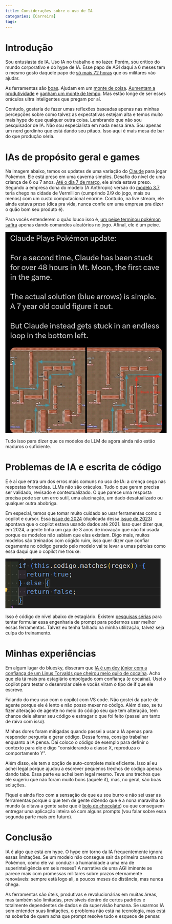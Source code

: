 ```yaml
---
title: Considerações sobre o uso de IA
categories: [Carreira]
tags:
---
```


# Introdução
Sou entusiasta de IA. Uso IA no trabalho e no lazer. Porém, sou crítico do mundo corporativo e do hype de IA.
Esse papo de AGI daqui a 6 meses tem o mesmo gosto daquele papo de [só mais 72 horas](https://especiais.g1.globo.com/politica/2023/so-mais-72-horas-acampamento-bolsonaristas-radicais/) que os militares vão ajudar.

As ferramentas são [boas](https://www.ipea.gov.br/cts/pt/central-de-conteudo/noticias/noticias/464-ia-ajuda-medicos-a-detectar-mais-casos-de-cancer-de-mama). Ajudam em um [monte de coisa](https://www.ipea.gov.br/cts/pt/central-de-conteudo/noticias/noticias/349-ferramenta-de-inteligencia-artificial-aprimora-vacina-de-mrna-contra-a-covid-19). [Aumentam a produtividade](https://www.researchgate.net/profile/Prashant-Ahlawat-2/publication/349284327_The_Prospect_of_Artificial_Intelligence_AI_in_Precision_Agriculture_for_Farming_Systems_Productivity_in_Sub-Tropical_India_A_Review/links/606d77294585159de501477c/The-Prospect-of-Artificial-Intelligence-AI-in-Precision-Agriculture-for-Farming-Systems-Productivity-in-Sub-Tropical-India-A-Review.pdf) e [ganham um monte de tempo](https://www.mdpi.com/2071-1050/15/11/8934). Mas estão longe de ser esses oráculos ultra inteligentes que pregam por aí.

Contudo, gostaria de fazer umas reflexões baseadas apenas nas minhas percepções sobre como talvez as expectativas estejam alta e temos muito mais hype do que qualquer outra coisa. Lembrando que não sou pesquisador de IA. Não sou especialista em nada nessa área. Sou apenas um nerd gordinho que está dando seu pitaco. Isso aqui é mais mesa de bar do que produção séria.

# IAs de propósito geral e games

Na imagem abaixo, temos os updates de uma variação do [Claude](https://claude.ai/) para jogar Pokemon. Ele está preso em uma caverna simples. Desafio do nível de uma criança de 6 ou 7 anos. [Até o dia 7 de março](https://www.lesswrong.com/posts/HyD3khBjnBhvsp8Gb/so-how-well-is-claude-playing-pokemon), ele ainda estava preso. Segundo a empresa dona do modelo (A Anthropic) versão do [modelo 3.7](https://www.anthropic.com/research/visible-extended-thinking) teria chego na cidade de Vermillion (cumprindo 2/9 do jogo, mais ou menos) com um custo computacional enorme. Contudo, na live stream, ele ainda estava preso (dica pra vida, nunca confie em uma empresa pra dizer o quão bom seu produto é). 

Para vocês entenderem o quão louco isso é, [um peixe terminou pokémon safira](https://www.polygon.com/2020/11/9/21556590/fish-pokemon-sapphire-stream-twitch) apenas dando comandos aleatórios no jogo. Afinal, ele é um peixe.

![Alt claude jogando pokémon](/images/claude_pokemon.jpeg)

Tudo isso para dizer que os modelos de LLM de agora ainda não estão maduros o suficiente.

# Problemas de IA e escrita de código

E é aí que entra um dos erros mais comuns no uso de IA: a crença cega nas respostas fornecidas. LLMs não são oráculos. Tudo o que geram precisa ser validado, revisado e contextualizado. O que parece uma resposta precisa pode ser um erro sutil, uma alucinação, um dado desatualizado ou qualquer outra abobriga.

Em especial, temos que tomar muito cuidado ao usar ferramentas como o copilot e cursor. Essa [issue de 2024](https://github.com/microsoft/vscode-copilot-release/issues/847) (duplicada dessa [issue de 2023](https://github.com/microsoft/vscode-copilot-release/issues/560)) apontava que o copilot estava usando dados até 2021. Isso quer dizer que, em 2024, a gente tinha um gap de 3 anos de inovação que não foi usada porque os modelos não sabiam que elas existiam. Digo mais, muitos modelos são treinados com cógido ruim, isso quer dizer que confiar cegamente no código gerado pelo modelo vai te levar a umas pérolas como essa daqui que o copilot me trouxe:

![Alt copilot escrevendo código ruim](/images/copilot_escrevendo_codigo_ruim.jpg)

Isso é código de nível abaixo de estagiário. Existem [pesquisas sérias](https://arxiv.org/abs/2307.12488) para tentar formular essa engenharia de prompt para podermos usar melhor essas ferramentas. Talvez eu tenha falhado na minha utilização, talvez seja culpa do treinamento.

# Minhas experiências
Em algum lugar do bluesky, disseram que [IA é um dev júnior com a confiança de um Linus Torvalds que cheirou meio quilo de cocaína](https://bsky.app/profile/cefzanella.bsky.social/post/3lmi3qk2ww22a). Acho que ela tá mais pra estagiário empolgado com confiança (e cocaína). Usei o copilot para testar o desenrolar dele e vocês viram o tipo de if que ele escreve.

Falando do meu uso com o copilot com VS code. Não gostei da parte de agente porque ele é lento e não posso mexer no código. Além disso, se tu fizer alteração de agente no meio do código seu que tem alteração, tem chance dele alterar seu código e estragar o que foi feito (passei um tanto de raiva com isso).

Minhas dores foram mitigadas quando passei a usar a IA apenas para responder pergunta e gerar código. Dessa forma, consigo trabalhar enquanto a IA pensa. Daí coloco o código de exemplo para definir o contexto para ele e digo "considerando a classe X, reproduza o comportamento Y".

Além disso, ele tem a opção de auto-complete mais eficiente. Isso aí eu achei legal porque ajudou a escrever pequenos trechos de código apenas dando tabs. Essa parte eu achei bem legal mesmo. Teve uns trechos que ele sugeriu que não foram muito bons (aquele if), mas, no geral, são boas soluções.

Fiquei e ainda fico com a sensação de que eu sou burro e não sei usar as ferramentas porque o que tem de gente dizendo que é a nona maravilha do mundo (a oitava a gente sabe que é [bolo de chocolate](/posts/Quarkus_jpa_panache/)) ou que conseguem entregar uma aplicação inteira só com alguns prompts (vou falar sobre essa segunda parte mais pro futuro).

# Conclusão

IA é algo que está em hype. O hype em torno da IA frequentemente ignora essas limitações. Se um modelo não consegue sair da primeira caverna no Pokémon, como ele vai conduzir a humanidade a uma era de superinteligência em seis meses? A narrativa de uma AGI iminente se parece mais com promessas militares sobre prazos eternamente renováveis: sempre está logo ali, a poucos meses de distância, mas nunca chega.

As ferramentas são úteis, produtivas e revolucionárias em muitas áreas, mas também são limitadas, previsíveis dentro de certos padrões e totalmente dependentes de dados e da supervisão humana. Se usarmos IA sem entender suas limitações, o problema não está na tecnologia, mas está na soberba de quem acha que prompt resolve tudo e esquece de pensar.

